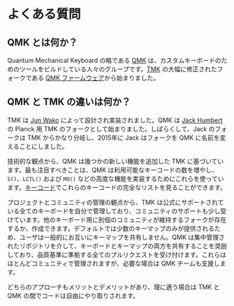 # よくある質問

<!---
  original document: d598f01cb:docs/faq_general.md
  git diff d598f01cb HEAD docs/faq_general.md | cat
-->

## QMK とは何か？

Quantum Mechanical Keyboard の略である [QMK](https://github.com/qmk) は、カスタムキーボードのためのツールをビルドしている人々のグループです。[TMK](https://github.com/tmk/tmk_keyboard) の大幅に修正されたフォークである [QMK ファームウェア](https://github.com/qmk/qmk_firmware)から始まりました。

## QMK と TMK の違いは何か？

TMK は [Jun Wako](https://github.com/tmk) によって設計され実装されました。QMK は [Jack Humbert](https://github.com/jackhumbert) の Planck 用 TMK のフォークとして始まりました。しばらくして、Jack のフォークは TMK からかなり分岐し、2015年に Jack はフォークを QMK に名前を変えることにしました。

技術的な観点から、QMK は幾つかの新しい機能を追加した TMK に基づいています。最も注目すべきことは、QMK は利用可能なキーコードの数を増やし、`S()`、`LCTL()` および `MO()` などの高度な機能を実装するためにこれらを使っています。[キーコード](keycodes.md)でこれらのキーコードの完全なリストを見ることができます。

プロジェクトとコミュニティの管理の観点から、TMK は公式にサポートされている全てのキーボードを自分で管理しており、コミュニティのサポートも少し受けています。他のキーボード用に別個のコミュニティが維持するフォークが存在するか、作成できます。デフォルトでは少数のキーマップのみが提供されるため、ユーザは一般的にお互いにキーマップを共有しません。QMK は集中管理されたリポジトリを介して、キーボードとキーマップの両方を共有することを奨励しており、品質基準に準拠する全てのプルリクエストを受け付けます。これらはほとんどコミュニティで管理されますが、必要な場合は QMK チームも支援します。

どちらのアプローチもメリットとデメリットがあり、理に適う場合は TMK と QMK の間でコードは自由にやり取りされます。
